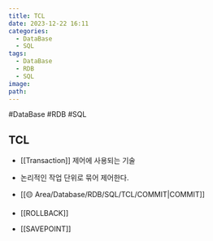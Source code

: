 ```yaml
---
title: TCL
date: 2023-12-22 16:11
categories:
  - DataBase
  - SQL
tags:
  - DataBase
  - RDB
  - SQL
image: 
path:
---
```

#DataBase #RDB #SQL 

## TCL
+ [[Transaction]] 제어에 사용되는 기술
+ 논리적인 작업 단위로 묶어 제어한다.

+ [[🟡 Area/Database/RDB/SQL/TCL/COMMIT|COMMIT]]
+ [[ROLLBACK]]
+ [[SAVEPOINT]]
